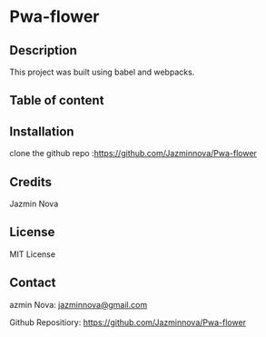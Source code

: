 # Pwa-flower

## Description

This project was built using babel and webpacks.

## Table of content

## Installation

clone the github repo :https://github.com/Jazminnova/Pwa-flower

## Credits

Jazmin Nova

## License

MIT License

## Contact

azmin Nova: jazminnova@gmail.com

Github Repositiory: https://github.com/Jazminnova/Pwa-flower
